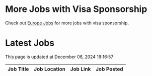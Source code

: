 # More Jobs with Visa Sponsorship

Check out [Europe Jobs](https://github.com/sureshparimi/europejobs#latest-jobs) for more jobs with visa sponsorship.

# Latest Jobs

This page is updated at December 06, 2024 18:16:57

| Job Title | Job Location | Job Link | Job Posted |
| --- | --- | --- | --- |
